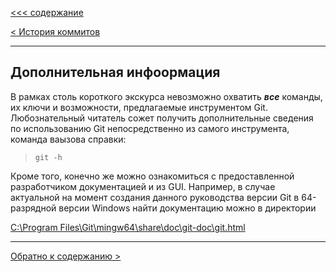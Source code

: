 [<<< cодержание](../readme.md)

[< История коммитов](./log.md)

---

## Дополнительная инфоормация

В рамках столь короткого экскурса невозможно охватить ***все*** команды, их ключи и возможности, предлагаемые инструментом Git.
Любознательный читатель сожет получить дополнительные сведения по использованию Git непосредственно из самого инструмента, команда ваызова справки:
> ```bash=
> git -h
> ```

Кроме того, конечно же можно ознакомиться с предоставленной разработчиком документацией и из GUI. Например, в случае актуальной на момент создания данного руководства версии Git в 64-разрядной версии Windows найти документацию можно в директории

<a href="file:///C:/Program%20Files/Git/mingw64/share/doc/git-doc/git.html" target="_blank">C:\Program Files\Git\mingw64\share\doc\git-doc\git.html</a>

---

[Обратно к содержанию >](../readme.md)